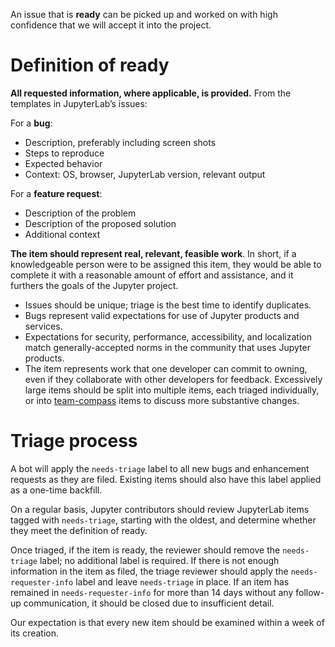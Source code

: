 An issue that is **ready** can be picked up and worked on with high confidence that we will accept it into the project.

# Definition of ready

**All requested information, where applicable, is provided.** From the templates in JupyterLab’s issues:

For a **bug**:

* Description, preferably including screen shots
* Steps to reproduce
* Expected behavior
* Context: OS, browser, JupyterLab version, relevant output

For a **feature request**:

* Description of the problem
* Description of the proposed solution
* Additional context

**The item should represent real, relevant, feasible work**. In short, if a knowledgeable person were to be assigned this item, they would be able to complete it with a reasonable amount of effort and assistance, and it furthers the goals of the Jupyter project.

* Issues should be unique; triage is the best time to identify duplicates.
* Bugs represent valid expectations for use of Jupyter products and services.
* Expectations for security, performance, accessibility, and localization match generally-accepted norms in the community that uses Jupyter products.
* The item represents work that one developer can commit to owning, even if they collaborate with other developers for feedback. Excessively large items should be split into multiple items, each triaged individually, or into [team-compass](https://github.com/jupyterlab/team-compass) items to discuss more substantive changes.

# Triage process

A bot will apply the `needs-triage` label to all new bugs and enhancement requests as they are filed. Existing items should also have this label applied as a one-time backfill.

On a regular basis, Jupyter contributors should review JupyterLab items tagged with `needs-triage`, starting with the oldest, and determine whether they meet the definition of ready.

Once triaged, if the item is ready, the reviewer should remove the `needs-triage` label; no additional label is required. If there is not enough information in the item as filed, the triage reviewer should apply the `needs-requester-info` label and leave `needs-triage` in place. If an item has remained in `needs-requester-info` for more than 14 days without any follow-up communication, it should be closed due to insufficient detail.

Our expectation is that every new item should be examined within a week of its creation.

